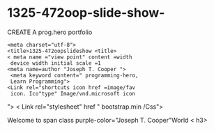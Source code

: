 # 1325-472oop-slide-show-
CREATE A  prog.hero portfolio 

<!DocType index.Html >
<html>
   <head>
   
    <meta charset="utf-8">
    <title>1325-472oopslideshow <title>
    < meta name ="view point" content =width
     device width initial scale =1
    <meta name=author "Joseph T. Cooper ">
     <meta keyword content=" programming-hero, 
     Learn Programming">
    <Link rel="shortcuts icon href =image/fav 
     icon. Ico"type" Image/vnd.microsoft icon 
">
    < Link rel="stylesheet" href " bootstrap.min
/Css">

<Body>
<!--custom Css-->
<div class content=half-width >
<Section class content=
<h3>Welcome to span class purple-color="Joseph T.
Cooper"</span>World < h3>
<app id=Hello World 

<!--custom bootstrap-->

